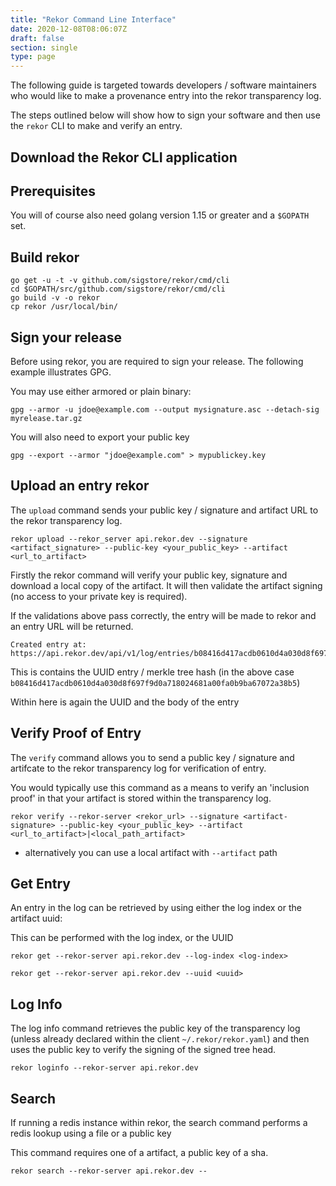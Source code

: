 ```yaml
---
title: "Rekor Command Line Interface"
date: 2020-12-08T08:06:07Z
draft: false
section: single
type: page
---
```


The following guide is targeted towards developers / software maintainers who would like to make a provenance entry into the rekor transparency log.

The steps outlined below will show how to sign your software and then use the `rekor` CLI to make and verify an entry.

## Download the Rekor CLI application

## Prerequisites

You will of course also need golang version 1.15 or greater and a `$GOPATH` set.

## Build rekor

```
go get -u -t -v github.com/sigstore/rekor/cmd/cli
cd $GOPATH/src/github.com/sigstore/rekor/cmd/cli
go build -v -o rekor
cp rekor /usr/local/bin/
```

## Sign your release

Before using rekor, you are required to sign your release. The following example illustrates
GPG.

You may use either armored or plain binary:

```
gpg --armor -u jdoe@example.com --output mysignature.asc --detach-sig myrelease.tar.gz
```

You will also need to export your public key

```
gpg --export --armor "jdoe@example.com" > mypublickey.key
```

## Upload an entry rekor

The `upload` command sends your public key / signature and artifact URL to the rekor transparency log.

```
rekor upload --rekor_server api.rekor.dev --signature <artifact_signature> --public-key <your_public_key> --artifact <url_to_artifact>
```

Firstly the rekor command will verify your public key, signature and download
a local copy of the artifact. It will then validate the artifact signing (no
access to your private key is required).

If the validations above pass correctly, the entry will be made to rekor and an entry URL will be returned.

```
Created entry at: https://api.rekor.dev/api/v1/log/entries/b08416d417acdb0610d4a030d8f697f9d0a718024681a00fa0b9ba67072a38b5
```

This is contains the UUID entry / merkle tree hash (in the above case `b08416d417acdb0610d4a030d8f697f9d0a718024681a00fa0b9ba67072a38b5`)

Within here is again the UUID and the body of the entry

## Verify Proof of Entry

The `verify` command allows you to send a public key / signature and artifcate to the rekor transparency log for verification of entry.

You would typically use this command as a means to  verify an 'inclusion proof'
in that your artifact is stored within the transparency log.

```
rekor verify --rekor-server <rekor_url> --signature <artifact-signature> --public-key <your_public_key> --artifact <url_to_artifact>|<local_path_artifact>
```

* alternatively you can use a local artifact with `--artifact` path

## Get Entry 

An entry in the log can be retrieved by using either the log index or the artifact uuid:

This can be performed with the log index, or the UUID

```
rekor get --rekor-server api.rekor.dev --log-index <log-index>
```

```
rekor get --rekor-server api.rekor.dev --uuid <uuid>
```

## Log Info

The log info command retrieves the public key of the transparency log (unless already declared within the client `~/.rekor/rekor.yaml`)
and then uses the public key to verify the signing of the signed tree head.

`rekor loginfo --rekor-server api.rekor.dev`

## Search

If running a redis instance within rekor, the search command performs a redis lookup using a file or a public key

This command requires one of a artifact, a public key of a sha. 

`rekor search --rekor-server api.rekor.dev --`